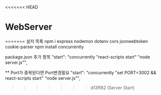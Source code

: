 <<<<<<< HEAD
# WebServer
=======
설치 목록
npm i express nodemon dotenv cors jsonwebtoken cookie-parser
npm install concurrently

package.json 추가 항목
"start": "concurrently \"react-scripts start\" \"node server.js\"",

**
Port가 중복된다면 Port변경필요
"start": "concurrently \"set PORT=3002 && react-scripts start\" \"node server.js\"",
>>>>>>> d13ff82 (Server Start)
